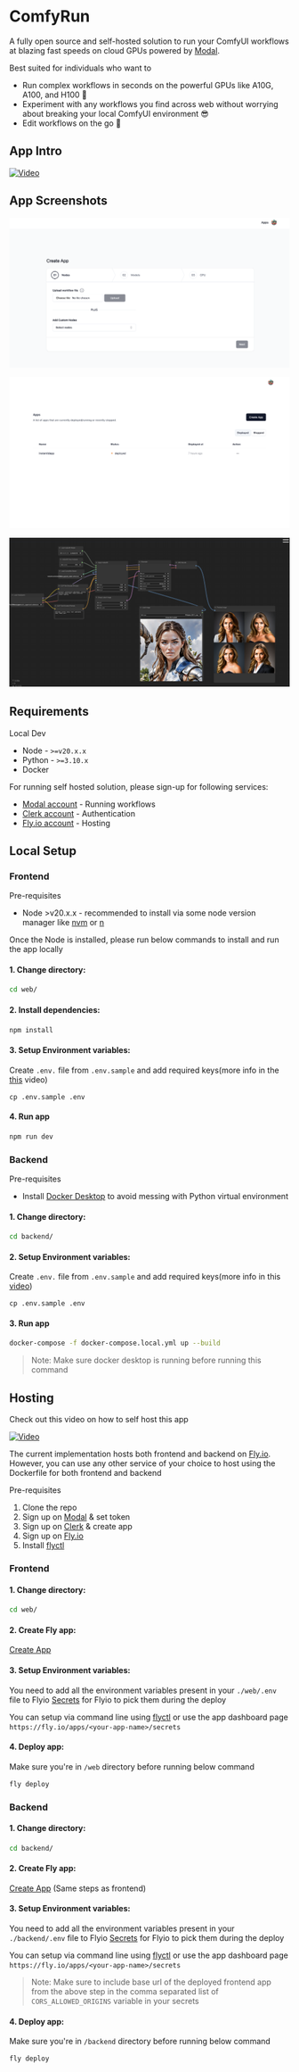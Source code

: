 # ComfyRun

A fully open source and self-hosted solution to run your ComfyUI workflows at blazing fast speeds on cloud GPUs powered by [Modal](https://modal.com/).

Best suited for individuals who want to 

- Run complex workflows in seconds on the powerful GPUs like A10G, A100, and H100 🔋
- Experiment with any workflows you find across web without worrying about breaking your local ComfyUI environment 😎
- Edit workflows on the go 📱

## App Intro

[![Video](./screenshots/app/app-intro.gif)](https://www.youtube.com/watch?v=y1kMzXtIvVY)

## App Screenshots

![Create App Screenshot](./screenshots/app/create-app-page.png)

![Apps Screenshot](./screenshots/app/apps-page.png)

![Workflow Screenshot](./screenshots/app/workflow-page.png)

## Requirements

Local Dev

- Node - `>=v20.x.x`
- Python - `>=3.10.x`
- Docker

For running self hosted solution, please sign-up for following services:

- [Modal account](https://modal.com/) - Running workflows
- [Clerk account](https://clerk.com/) - Authentication
- [Fly.io account](https://fly.io/) - Hosting

## Local Setup

### Frontend

Pre-requisites

- Node >v20.x.x - recommended to install via some node version manager like [nvm](https://github.com/nvm-sh/nvm) or [n](https://github.com/tj/n)

Once the Node is installed, please run below commands to install and run the app locally

#### 1. Change directory:

```sh
cd web/
```

#### 2. Install dependencies:

```sh
npm install
```

#### 3. Setup Environment variables:

Create `.env.` file from `.env.sample` and add required keys(more info in the [this](https://youtu.be/xHzVPrXe4V8?t=405) video)

```
cp .env.sample .env
```

#### 4. Run app

```sh
npm run dev
```

### Backend

Pre-requisites

- Install [Docker Desktop](https://www.docker.com/products/docker-desktop/) to avoid messing with Python virtual environment

#### 1. Change directory:

```sh
cd backend/
```

#### 2. Setup Environment variables:

Create `.env.` file from `.env.sample` and add required keys(more info in this [video](https://youtu.be/xHzVPrXe4V8?t=405))

```
cp .env.sample .env
```

#### 3. Run app

```sh
docker-compose -f docker-compose.local.yml up --build
```

> Note: Make sure docker desktop is running before running this command

## Hosting

Check out this video on how to self host this app

[![Video](./screenshots/app/self-hosting-video.gif)](https://www.youtube.com/watch?v=xHzVPrXe4V8)

The current implementation hosts both frontend and backend on [Fly.io](https://fly.io/). However, you can use any other service of your choice to host using the Dockerfile for both frontend and backend

Pre-requisites

1. Clone the repo
2. Sign up on [Modal](https://modal.com/) & set token
3. Sign up on [Clerk](https://clerk.com/) & create app
4. Sign up on [Fly.io](https://fly.io/)
5. Install [flyctl](https://fly.io/docs/flyctl/install/)

### Frontend

#### 1. Change directory:

```sh
cd web/
```

#### 2. Create Fly app:

[Create App](./docs/flyio/create-flyio-app.md)

#### 3. Setup Environment variables:

You need to add all the environment variables present in your `./web/.env` file to Flyio [Secrets](https://fly.io/docs/apps/secrets/#setting-secrets) for Flyio to pick them during the deploy

You can setup via command line using [flyctl](https://fly.io/docs/apps/secrets/#set-secrets) or use the app dashboard page `https://fly.io/apps/<your-app-name>/secrets`

#### 4. Deploy app:

Make sure you're in `/web` directory before running below command

```sh
fly deploy
```

### Backend

#### 1. Change directory:

```sh
cd backend/
```

#### 2. Create Fly app:

[Create App](./docs/flyio/create-flyio-app.md) (Same steps as frontend)

#### 3. Setup Environment variables:

You need to add all the environment variables present in your `./backend/.env` file to Flyio [Secrets](https://fly.io/docs/apps/secrets/#setting-secrets) for Flyio to pick them during the deploy

You can setup via command line using [flyctl](https://fly.io/docs/apps/secrets/#set-secrets) or use the app dashboard page `https://fly.io/apps/<your-app-name>/secrets`

> Note: Make sure to include base url of the deployed frontend app from the above step in the comma separated list of `CORS_ALLOWED_ORIGINS` variable in your secrets

#### 4. Deploy app:

Make sure you're in `/backend` directory before running below command

```sh
fly deploy
```
